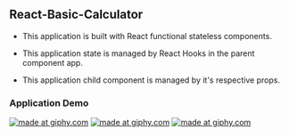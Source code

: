 ## React-Basic-Calculator

- This application is built with React functional stateless components.

- This application state is managed by React Hooks in the parent component app.

- This application child component is managed by it's respective props.

### Application Demo

<a href="https://giphy.com/gif/3facxx"><img src="https://media.giphy.com/media/wnl8rzkCmAZsUoxbOo/giphy.gif" title="made at giphy.com"/></a>
<a href="https://giphy.com/gif/3facxx"><img src="https://media.giphy.com/media/gBpFDDM9kJHUQGeI0M/giphy.gif" title="made at giphy.com"/></a>
<a href="https://giphy.com/gif/3facxx"><img src="https://media.giphy.com/media/xg78rlh5qKdVqoVgDR/giphy.gif" title="made at giphy.com"/></a>
